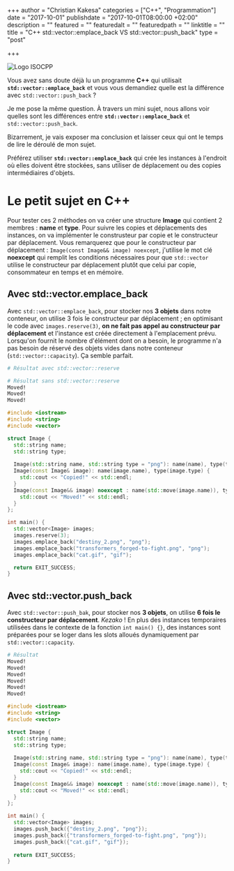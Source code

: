 +++
author = "Christian Kakesa"
categories = ["C++", "Programmation"]
date = "2017-10-01"
publishdate = "2017-10-01T08:00:00 +02:00"
description = ""
featured = ""
featuredalt = ""
featuredpath = ""
linktitle = ""
title = "C++ std::vector::emplace_back VS std::vector::push_back"
type = "post"

+++

![Logo ISOCPP](/images/logo_cpp_w260.png#center)

Vous avez sans doute déjà lu un programme **C++** qui utilisait **`std::vector::emplace_back`** et vous vous demandiez quelle est la différence avec `std::vector::push_back` ?

Je me pose la même question. À travers un mini sujet, nous allons voir quelles sont les différences entre **`std::vector::emplace_back`** et `std::vector::push_back`.

Bizarrement, je vais exposer ma conclusion et laisser ceux qui ont le temps de lire le déroulé de mon sujet.

Préférez utiliser **`std::vector::emplace_back`** qui crée les instances à l'endroit où elles doivent être stockées, sans utiliser de déplacement ou des copies intermédiaires d'objets.

# Le petit sujet en C++

Pour tester ces 2 méthodes on va créer une structure **Image** qui contient 2 membres : **name** et **type**.
Pour suivre les copies et déplacements des instances, on va implémenter le construsteur par copie et le constructeur par déplacement.
Vous remarquerez que pour le constructeur par déplacement : `Image(const Image&& image) noexcept`, j'utilise le mot clé **noexcept** qui remplit les conditions nécessaires pour que `std::vector` utilise le constructeur par déplacement plutôt que celui par copie, consommateur en temps et en mémoire.

## Avec std::vector.emplace_back

Avec `std::vector::emplace_back`, pour stocker nos **3 objets** dans notre conteneur, on utilise 3 fois le constructeur par déplacement ; en optimisant le code avec `images.reserve(3)`, **on ne fait pas appel au constructeur par déplacement** et l'instance est créée directement à l'emplacement prévu. Lorsqu'on fournit le nombre d'élément dont on a besoin, le programme n'a pas besoin de réservé des objets vides dans notre conteneur (`std::vector::capacity`).
Ça semble parfait.

```bash
# Résultat avec std::vector::reserve

```

```bash
# Résultat sans std::vector::reserve
Moved!
Moved!
Moved!
```

```cpp
#include <iostream>
#include <string>
#include <vector>

struct Image {
  std::string name;
  std::string type;
  
  Image(std::string name, std::string type = "png"): name(name), type(type) {}
  Image(const Image& image): name(image.name), type(image.type) {
    std::cout << "Copied!" << std::endl;
  }
  Image(const Image&& image) noexcept : name(std::move(image.name)), type(std::move(image.type)) {
    std::cout << "Moved!" << std::endl;
  }
};

int main() {
  std::vector<Image> images;
  images.reserve(3);
  images.emplace_back("destiny_2.png", "png");
  images.emplace_back("transformers_forged-to-fight.png", "png");
  images.emplace_back("cat.gif", "gif");

  return EXIT_SUCCESS;
}

```

## Avec std::vector.push_back

Avec `std::vector::push_bak`, pour stocker nos **3 objets**, on utilise **6 fois le constructeur par déplacement**.
<i>Kezako</i> !
En plus des instances temporaires utilisées dans le contexte de la fonction `int main() {}`, des instances sont préparées pour se loger dans les slots alloués dynamiquement par `std::vector::capacity`.

```bash
# Résultat
Moved!
Moved!
Moved!
Moved!
Moved!
Moved!
```

```cpp
#include <iostream>
#include <string>
#include <vector>

struct Image {
  std::string name;
  std::string type;
  
  Image(std::string name, std::string type = "png"): name(name), type(type) {}
  Image(const Image& image): name(image.name), type(image.type) {
    std::cout << "Copied!" << std::endl;
  }
  Image(const Image&& image) noexcept : name(std::move(image.name)), type(std::move(image.type)) {
    std::cout << "Moved!" << std::endl;
  }
};

int main() {
  std::vector<Image> images;
  images.push_back({"destiny_2.png", "png"});
  images.push_back({"transformers_forged-to-fight.png", "png"});
  images.push_back({"cat.gif", "gif"});
  
  return EXIT_SUCCESS;
}

```
